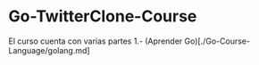 # Go-TwitterClone-Course

El curso cuenta con varias partes 
1.- (Aprender Go)[./Go-Course-Language/golang.md]

